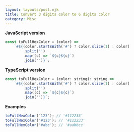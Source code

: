```yaml
---
layout: layouts/post.njk
title: Convert 3 digits color to 6 digits color
category: Misc
---
```


**JavaScript version**

```js
const toFullHexColor = (color) =>
	`#${(color.startsWith('#') ? color.slice(1) : color)
		.split('')
		.map((c) => `${c}${c}`)
		.join('')}`;
```

**TypeScript version**

```js
const toFullHexColor = (color: string): string =>
	`#${(color.startsWith('#') ? color.slice(1) : color)
		.split('')
		.map((c) => `${c}${c}`)
		.join('')}`;
```

**Examples**

```js
toFullHexColor('123'); // '#112233'
toFullHexColor('#123'); // '#112233'
toFullHexColor('#abc'); // '#aabbcc'
```
